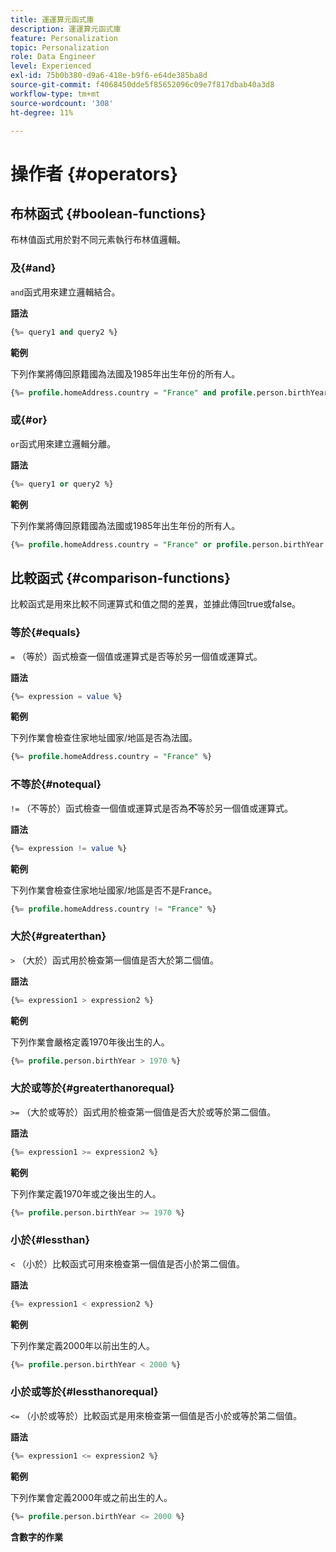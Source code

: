 ```yaml
---
title: 運運算元函式庫
description: 運運算元函式庫
feature: Personalization
topic: Personalization
role: Data Engineer
level: Experienced
exl-id: 75b0b380-d9a6-418e-b9f6-e64de385ba8d
source-git-commit: f4068450dde5f85652096c09e7f817dbab40a3d8
workflow-type: tm+mt
source-wordcount: '308'
ht-degree: 11%

---
```


# 操作者 {#operators}

## 布林函式 {#boolean-functions}

布林值函式用於對不同元素執行布林值邏輯。

### 及{#and}

`and`函式用來建立邏輯結合。

**語法**

```sql
{%= query1 and query2 %}
```

**範例**

下列作業將傳回原籍國為法國及1985年出生年份的所有人。

```sql
{%= profile.homeAddress.country = "France" and profile.person.birthYear = 1985 %}
```

### 或{#or}

`or`函式用來建立邏輯分離。

**語法**

```sql
{%= query1 or query2 %}
```

**範例**

下列作業將傳回原籍國為法國或1985年出生年份的所有人。

```sql
{%= profile.homeAddress.country = "France" or profile.person.birthYear = 1985 %}
```

<!--
## Not{#not}

The `not` (or `!`) function is used to create a logical negation.

**Syntax**

```sql
not ({QUERY})
!({QUERY})
```

**Example**

The following operation will return all people who do not have their home country as Canada.

```sql
not (homeAddress.countryISO = "CA")
```
-->

## 比較函式 {#comparison-functions}

比較函式是用來比較不同運算式和值之間的差異，並據此傳回true或false。

### 等於{#equals}

`=` （等於）函式檢查一個值或運算式是否等於另一個值或運算式。

**語法**

```sql
{%= expression = value %}
```

**範例**

下列作業會檢查住家地址國家/地區是否為法國。

```sql
{%= profile.homeAddress.country = "France" %}
```

### 不等於{#notequal}

`!=` （不等於）函式檢查一個值或運算式是否為&#x200B;**不**&#x200B;等於另一個值或運算式。

**語法**

```sql
{%= expression != value %}
```

**範例**

下列作業會檢查住家地址國家/地區是否不是France。

```sql
{%= profile.homeAddress.country != "France" %}
```

### 大於{#greaterthan}

`>` （大於）函式用於檢查第一個值是否大於第二個值。

**語法**

```sql
{%= expression1 > expression2 %}
```

**範例**

下列作業會嚴格定義1970年後出生的人。

```sql
{%= profile.person.birthYear > 1970 %}
```

### 大於或等於{#greaterthanorequal}

`>=` （大於或等於）函式用於檢查第一個值是否大於或等於第二個值。

**語法**

```sql
{%= expression1 >= expression2 %}
```

**範例**

下列作業定義1970年或之後出生的人。

```sql
{%= profile.person.birthYear >= 1970 %}
```

### 小於{#lessthan}

`<` （小於）比較函式可用來檢查第一個值是否小於第二個值。

**語法**

```sql
{%= expression1 < expression2 %}
```

**範例**

下列作業定義2000年以前出生的人。

```sql
{%= profile.person.birthYear < 2000 %}
```

### 小於或等於{#lessthanorequal}

`<=` （小於或等於）比較函式是用來檢查第一個值是否小於或等於第二個值。

**語法**

```sql
{%= expression1 <= expression2 %}
```

**範例**

下列作業會定義2000年或之前出生的人。

```sql
{%= profile.person.birthYear <= 2000 %}
```

**含數字的作業**
